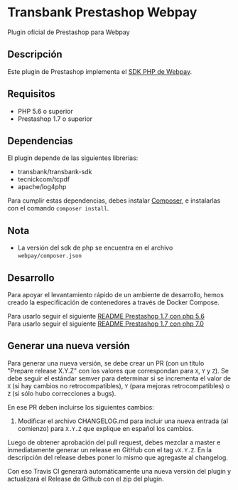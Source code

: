 # Transbank Prestashop Webpay

Plugin oficial de Prestashop para Webpay

## Descripción

Este plugin de Prestashop implementa el [SDK PHP de Webpay](https://github.com/TransbankDevelopers/transbank-sdk-php).

## Requisitos 
* PHP 5.6 o superior
* Prestashop 1.7 o superior

## Dependencias

El plugin depende de las siguientes librerías:

* transbank/transbank-sdk
* tecnickcom/tcpdf
* apache/log4php

Para cumplir estas dependencias, debes instalar [Composer](https://getcomposer.org), e instalarlas con el comando `composer install`.

## Nota  
- La versión del sdk de php se encuentra en el archivo `webpay/composer.json`

## Desarrollo

Para apoyar el levantamiento rápido de un ambiente de desarrollo, hemos creado la especificación de contenedores a través de Docker Compose.

Para usarlo seguir el siguiente [README Prestashop 1.7 con php 5.6](./docker-prestashop1.7-php5.6)  
Para usarlo seguir el siguiente [README Prestashop 1.7 con php 7.0](./docker-prestashop1.7-php7.0)

## Generar una nueva versión

Para generar una nueva versión, se debe crear un PR (con un título "Prepare release X.Y.Z" con los valores que correspondan para `X`, `Y` y `Z`). Se debe seguir el estándar semver para determinar si se incrementa el valor de `X` (si hay cambios no retrocompatibles), `Y` (para mejoras retrocompatibles) o `Z` (si sólo hubo correcciones a bugs).

En ese PR deben incluirse los siguientes cambios:

1. Modificar el archivo CHANGELOG.md para incluir una nueva entrada (al comienzo) para `X.Y.Z` que explique en español los cambios.

Luego de obtener aprobación del pull request, debes mezclar a master e inmediatamente generar un release en GitHub con el tag `vX.Y.Z`. En la descripción del release debes poner lo mismo que agregaste al changelog.

Con eso Travis CI generará automáticamente una nueva versión del plugin y actualizará el Release de Github con el zip del plugin.
